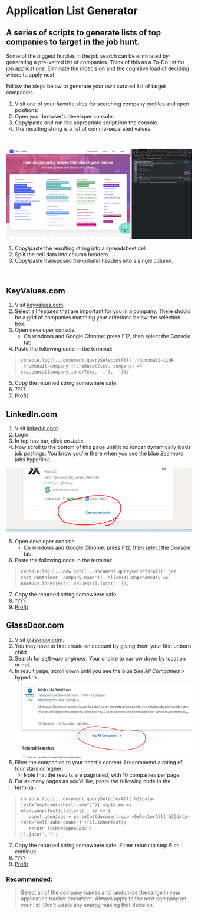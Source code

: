 # Application List Generator

## A series of scripts to generate lists of top companies to target in the job hunt.

Some of the biggest hurdles in the job search can be eliminated by generating a pre-vetted list of companies. Think of this as a To-Do list for job applications. Eliminate the indecision and the cognitive load of deciding where to apply next.
<br>

Follow the steps below to generate your own curated list of target companies.
<br>

1. Visit one of your favorite sites for searching company profiles and open positions.
2. Open your browser's developer console.
3. Copy/paste and run the appropriate script into the console.
4. The resulting string is a list of comma-separated values.
<br>

![how to do it](/images/how-to.png)
<br>

1. Copy/paste the resulting string into a spreadsheet cell.
2. Split the cell data into column headers.
3. Copy/paste transposed the column headers into a single column.
<br>

## KeyValues.com

1. Visit [keyvalues.com](https://www.keyvalues.com/).
2. Select all features that are important for you in a company. There should be a grid of companies matching your criterions below the selection box.
3. Open developer console.
   * On windows and Google Chrome: press F12, then select the Console tab.
4. Paste the following code in the terminal:
> ```
> console.log([...document.querySelectorAll('.thumbnail-link .thumbnail-company')].reduce((csv, company) => csv.concat(company.innerText, ','), ''));
> ```
5. Copy the returned string somewhere safe.
6. ????
7. [Profit](https://www.youtube.com/watch?v=a5ih_TQWqCA)

## LinkedIn.com
1. Visit [linkedin.com](https://www.linkedin.com/).
2. Login.
3. In top nav bar, click on *Jobs*.
4. Now scroll to the bottom of this page until it no longer dynamically loads job postings. You know you're there when you see the blue *See more jobs* hyperlink.

![See more jobs button](/images/linkedin_see_more_jobs.png)

5. Open developer console.
   * On windows and Google Chrome: press F12, then select the Console tab.
6. Paste the following code in the terminal:
> ```
> console.log([...new Set([...document.querySelectorAll('.job-card-container__company-name')]. slice(4).map(nameDiv => nameDiv.innerText)).values()].join(','));
> ```
7. Copy the returned string somewhere safe.
8. ????
9. [Profit](https://www.youtube.com/watch?v=a5ih_TQWqCA)

## GlassDoor.com
1. Visit [glassdoor.com](https://www.glassdoor.com/).
2. You may have to first create an account by giving them your first unborn child.
3. Search for *software engineer*. Your choice to narrow down by location or not.
4. In result page, scroll down until you see the blue *See All Companies >* hyperlink.
![See all companies hyperlink](/images/glassdoor_see_all_companies.png)
5. Filter the companies to your heart's content. I recommend a rating of four stars or higher.
   * Note that the results are paginated, with 10 companies per page.
6. For as many pages as you'd like, paste the following code in the terminal:
> ```
> console.log([...document.querySelectorAll('h2[data-test="employer-short-name"]')].map(elem => elem.innerText).filter((_, i) => {
>    const openJobs = parseInt(document.querySelectorAll('h3[data-test="cell-Jobs-count"]')[i].innerText);
>    return !isNaN(openJobs);
> }).join(','));
> ```
7. Copy the returned string somewhere safe. Either return to step 6 or continue.
8. ????
9. [Profit](https://www.youtube.com/watch?v=a5ih_TQWqCA)

### Recommended:
> Select all of the company names and randomize the range in your application tracker document.
> Always apply to the next company on your list. Don't waste any energy making that decision.
